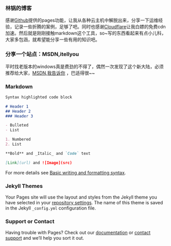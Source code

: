 ### 林锅的博客

感谢[Github](https://github.com)提供的pages功能，让我从各种云主机中解脱出来，分享一下运维经验，记录一些折腾的案例，足够了吧。同时也感谢[Cloudflare](https://www.cloudflare.com/zh-cn/)让我白嫖的免费cdn加速。然后就是刚刚接触markdown这个工具，so~写的东西看起来有点小儿科，大家多包涵，就希望能分享一些有用的知识吧。 


### 分享一个站点：MSDN,itellyou

平时找老版本的windows真是费劲的不得了，偶然一次发现了这个新大陆，必须推荐给大家，[MSDN,我告诉你](https://msdn.itellyou.cn/) ，巴适得很~~


### Markdown
```markdown
Syntax highlighted code block

# Header 1
## Header 2
### Header 3

- Bulleted
- List

1. Numbered
2. List

**Bold** and _Italic_ and `Code` text

[Link](url) and ![Image](src)
```

For more details see [Basic writing and formatting syntax](https://docs.github.com/en/github/writing-on-github/getting-started-with-writing-and-formatting-on-github/basic-writing-and-formatting-syntax).

### Jekyll Themes

Your Pages site will use the layout and styles from the Jekyll theme you have selected in your [repository settings](https://github.com/lcrs-git/lcr.github.io/settings/pages). The name of this theme is saved in the Jekyll `_config.yml` configuration file.

### Support or Contact

Having trouble with Pages? Check out our [documentation](https://docs.github.com/categories/github-pages-basics/) or [contact support](https://support.github.com/contact) and we’ll help you sort it out.
